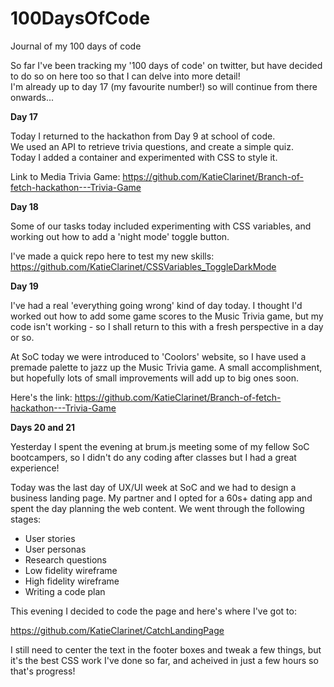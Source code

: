 # 100DaysOfCode  
Journal of my 100 days of code  
  
So far I've been tracking my '100 days of code' on twitter, but have decided to do so on here too so that I can delve into more detail!  
I'm already up to day 17 (my favourite number!) so will continue from there onwards...  

**Day 17**  

Today I returned to the hackathon from Day 9 at school of code.  
We used an API to retrieve trivia questions, and create a simple quiz.  
Today I added a container and experimented with CSS to style it.

Link to Media Trivia Game: https://github.com/KatieClarinet/Branch-of-fetch-hackathon---Trivia-Game

**Day 18**

Some of our tasks today included experimenting with CSS variables, and working out how to add a 'night mode' toggle button.  
    
I've made a quick repo here to test my new skills: https://github.com/KatieClarinet/CSSVariables_ToggleDarkMode

**Day 19**

I've had a real 'everything going wrong' kind of day today. I thought I'd worked out how to add some game scores to the Music Trivia game, but my code isn't working - so I shall return to this with a fresh perspective in a day or so.  
  
At SoC today we were introduced to 'Coolors' website, so I have used a premade palette to jazz up the Music Trivia game. A small accomplishment, but hopefully lots of small improvements will add up to big ones soon.  

Here's the link: https://github.com/KatieClarinet/Branch-of-fetch-hackathon---Trivia-Game

**Days 20 and 21**

Yesterday I spent the evening at brum.js meeting some of my fellow SoC bootcampers, so I didn't do any coding after classes but I had a great experience!  
  
Today was the last day of UX/UI week at SoC and we had to design a business landing page. My partner and I opted for a 60s+ dating app and spent the day planning the web content. We went through the  following stages:  
- User stories  
- User personas  
- Research questions  
- Low fidelity wireframe  
- High fidelity wireframe  
- Writing a code plan  
  
This evening I decided to code the page and here's where I've got to:  
  
https://github.com/KatieClarinet/CatchLandingPage  
  
I still need to center the text in the footer boxes and tweak a few things, but it's the best CSS work I've done so far, and acheived in just a few hours so that's progress!  